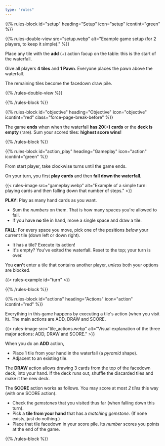 ```yaml
---
type: "rules"
---
```


{{% rules-block id="setup" heading="Setup" icon="setup" icontint="green" %}}

{{% rules-double-view src="setup.webp" alt="Example game setup (for 2 players, to keep it simple)." %}}

Place any tile with the **add** (+) action facup on the table: this is the start of the waterfall.

Give all players **4 tiles** and **1 Pawn**. Everyone places the pawn above the waterfall.

The remaining tiles become the facedown draw pile.

{{% /rules-double-view %}}

{{% /rules-block %}}

{{% rules-block id="objective" heading="Objective" icon="objective" icontint="red" class="force-page-break-before" %}}

The game **ends** when when the waterfall **has 20(+) cards** or the **deck is empty** (rare). Sum your scored tiles: **highest score wins!**

{{% /rules-block %}}

{{% rules-block id="action_play" heading="Gameplay" icon="action" icontint="green" %}}

From start player, take clockwise turns until the game ends.

On your turn, you first **play cards** and then **fall down the waterfall**.

{{< rules-image src="gameplay.webp" alt="Example of a simple turn: playing cards and then falling down that number of steps." >}}

**PLAY**: Play as many hand cards as you want. 

* Sum the _numbers_ on them. That is how many spaces you're allowed to fall.
* If you have **no** tile in hand, move a single space and draw a tile.

**FALL**: For every space you move, pick one of the positions _below_ your current tile (down left or down right).

* It has a tile? Execute its action!
* It's empty? You've exited the waterfall. Reset to the top; your turn is over.

You **can't** enter a tile that contains another player, _unless_ both your options are blocked.

{{< rules-example id="turn" >}}

{{% /rules-block %}}

{{% rules-block id="actions" heading="Actions" icon="action" icontint="red" %}}

Everything in this game happens by executing a tile's action (when you visit it). The main actions are ADD, DRAW and SCORE.

{{< rules-image src="tile_actions.webp" alt="Visual explanation of the three major actions: ADD, DRAW and SCORE." >}}

When you do an **ADD** action,
* Place 1 tile from your hand in the waterfall (a _pyramid_ shape).
* Adjacent to an existing tile.

The **DRAW** action allows drawing 3 cards from the top of the facedown deck, into your hand. If the deck runs out, shuffle the discarded tiles and make it the new deck.

The **SCORE** action works as follows. You may score at most _2 tiles_ this way (with one SCORE action).
* Check the _gemstones_ that you visited thus far (when falling down this turn).
* Pick a **tile from your hand** that has a _matching gemstone_. (If none exists, just do nothing.)
* Place that tile facedown in your score pile. Its _number_ scores you points at the end of the game.

<div id="rules-table-actions"></div>

{{% /rules-block %}}